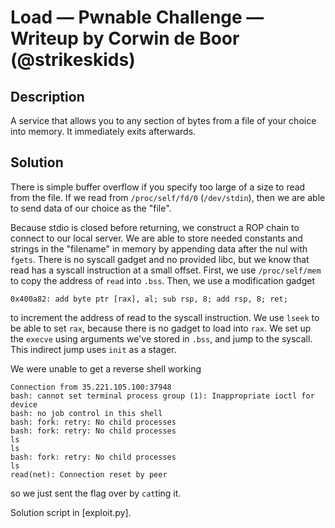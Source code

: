 # Load — Pwnable Challenge — Writeup by Corwin de Boor (@strikeskids)

## Description

A service that allows you to any section of bytes from a file of your choice into memory. It immediately
exits afterwards.

## Solution

There is simple buffer overflow if you specify too large of a size to read from the file.
If we read from `/proc/self/fd/0` (`/dev/stdin`), then we are able to send data of our choice
as the "file".

Because stdio is closed before returning, we construct a ROP chain to connect to our local server.
We are able to store needed constants and strings in the "filename" in memory by appending data
after the nul with `fgets`. There is no syscall gadget and no provided libc, but we know that
read has a syscall instruction at a small offset. First, we use `/proc/self/mem` to copy the address
of `read` into `.bss`. Then, we use a modification gadget

	0x400a82: add byte ptr [rax], al; sub rsp, 8; add rsp, 8; ret;

to increment the address of read to the syscall instruction.
We use `lseek` to be able to set `rax`, because there is no gadget to load into `rax`.
We set up the `execve` using arguments
we've stored in `.bss`, and jump to the syscall. This indirect jump uses `init` as a stager.

We were unable to get a reverse shell working

	Connection from 35.221.105.100:37948
	bash: cannot set terminal process group (1): Inappropriate ioctl for device
	bash: no job control in this shell
	bash: fork: retry: No child processes
	bash: fork: retry: No child processes
	ls
	ls
	bash: fork: retry: No child processes
	ls
	read(net): Connection reset by peer

so we just sent the flag over by `cat`ting it.

Solution script in [exploit.py].
